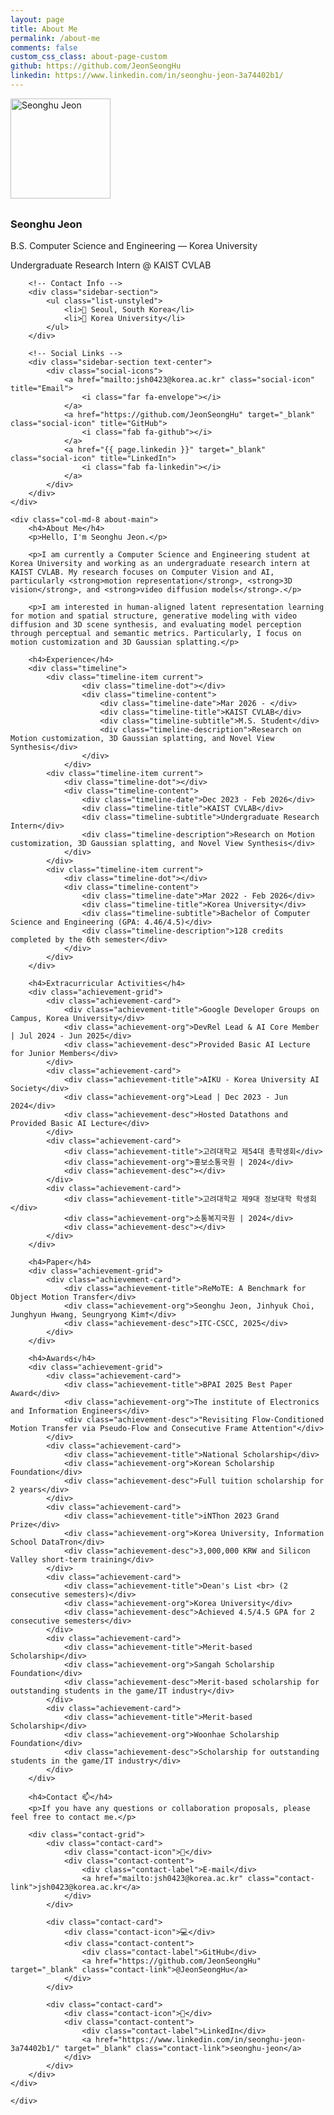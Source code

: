 ```yaml
---
layout: page
title: About Me
permalink: /about-me
comments: false
custom_css_class: about-page-custom
github: https://github.com/JeonSeongHu
linkedin: https://www.linkedin.com/in/seonghu-jeon-3a74402b1/
---
```


<div class="about-content-wrapper">
<div class="container">
<div class="row">
	<div class="col-md-4 profile-left">
		<!-- Profile Header -->
		<div class="sidebar-section text-center">
			<img src="{{ site.baseurl }}/assets/images/seonghu_jeungsa.png" alt="Seonghu Jeon" class="img-fluid rounded-circle" style="width: 160px; height: 160px; object-fit: contain; margin-bottom: 0.5rem;">
			<h3 class="mb-1">Seonghu Jeon</h3>
			<p class="text-muted">B.S. Computer Science and Engineering — Korea University</p>
			<p class="text-muted">Undergraduate Research Intern @ KAIST CVLAB</p>
		</div>
		
		<!-- Contact Info -->
		<div class="sidebar-section">
			<ul class="list-unstyled">
				<li>📍 Seoul, South Korea</li>
				<li>🏫 Korea University</li>
			</ul>
		</div>
		
		<!-- Social Links -->
		<div class="sidebar-section text-center">
			<div class="social-icons">
				<a href="mailto:jsh0423@korea.ac.kr" class="social-icon" title="Email">
					<i class="far fa-envelope"></i>
				</a>
				<a href="https://github.com/JeonSeongHu" target="_blank" class="social-icon" title="GitHub">
					<i class="fab fa-github"></i>
				</a>
				<a href="{{ page.linkedin }}" target="_blank" class="social-icon" title="LinkedIn">
					<i class="fab fa-linkedin"></i>
				</a>
			</div>
		</div>
	</div>

	<div class="col-md-8 about-main">
		<h4>About Me</h4>
		<p>Hello, I'm Seonghu Jeon.</p>

		<p>I am currently a Computer Science and Engineering student at Korea University and working as an undergraduate research intern at KAIST CVLAB. My research focuses on Computer Vision and AI, particularly <strong>motion representation</strong>, <strong>3D vision</strong>, and <strong>video diffusion models</strong>.</p>

		<p>I am interested in human-aligned latent representation learning for motion and spatial structure, generative modeling with video diffusion and 3D scene synthesis, and evaluating model perception through perceptual and semantic metrics. Particularly, I focus on motion customization and 3D Gaussian splatting.</p>

		<h4>Experience</h4>
		<div class="timeline">
		    <div class="timeline-item current">
		            <div class="timeline-dot"></div>
		            <div class="timeline-content">
		                <div class="timeline-date">Mar 2026 - </div>
		                <div class="timeline-title">KAIST CVLAB</div>
		                <div class="timeline-subtitle">M.S. Student</div>
		                <div class="timeline-description">Research on Motion customization, 3D Gaussian splatting, and Novel View Synthesis</div>
		            </div>
		        </div>
		    <div class="timeline-item current">
		        <div class="timeline-dot"></div>
		        <div class="timeline-content">
		            <div class="timeline-date">Dec 2023 - Feb 2026</div>
		            <div class="timeline-title">KAIST CVLAB</div>
		            <div class="timeline-subtitle">Undergraduate Research Intern</div>
		            <div class="timeline-description">Research on Motion customization, 3D Gaussian splatting, and Novel View Synthesis</div>
		        </div>
		    </div>
		    <div class="timeline-item current">
		        <div class="timeline-dot"></div>
		        <div class="timeline-content">
		            <div class="timeline-date">Mar 2022 - Feb 2026</div>
		            <div class="timeline-title">Korea University</div>
		            <div class="timeline-subtitle">Bachelor of Computer Science and Engineering (GPA: 4.46/4.5)</div>
		            <div class="timeline-description">128 credits completed by the 6th semester</div>
		        </div>
		    </div>
		</div>

		<h4>Extracurricular Activities</h4>
		<div class="achievement-grid">
		    <div class="achievement-card">
		        <div class="achievement-title">Google Developer Groups on Campus, Korea University</div>
		        <div class="achievement-org">DevRel Lead & AI Core Member | Jul 2024 - Jun 2025</div>
		        <div class="achievement-desc">Provided Basic AI Lecture for Junior Members</div>
		    </div>
		    <div class="achievement-card">
		        <div class="achievement-title">AIKU - Korea University AI Society</div>
		        <div class="achievement-org">Lead | Dec 2023 - Jun 2024</div>
		        <div class="achievement-desc">Hosted Datathons and Provided Basic AI Lecture</div>
		    </div>
		    <div class="achievement-card">
		        <div class="achievement-title">고려대학교 제54대 총학생회</div>
		        <div class="achievement-org">홍보소통국원 | 2024</div>
		        <div class="achievement-desc"></div>
		    </div>
		    <div class="achievement-card">
		        <div class="achievement-title">고려대학교 제9대 정보대학 학생회</div>
		        <div class="achievement-org">소통복지국원 | 2024</div>
		        <div class="achievement-desc"></div>
		    </div>
		</div>

		<h4>Paper</h4>
		<div class="achievement-grid">
		    <div class="achievement-card">
		        <div class="achievement-title">ReMoTE: A Benchmark for Object Motion Transfer</div>
		        <div class="achievement-org">Seonghu Jeon, Jinhyuk Choi, Junghyun Hwang, Seungryong Kim†</div>
		        <div class="achievement-desc">ITC-CSCC, 2025</div>
		    </div>
		</div>

		<h4>Awards</h4>
		<div class="achievement-grid">
		    <div class="achievement-card">
		        <div class="achievement-title">BPAI 2025 Best Paper Award</div>
		        <div class="achievement-org">The institute of Electronics and Information Engineers</div>
		        <div class="achievement-desc">"Revisiting Flow-Conditioned Motion Transfer via Pseudo-Flow and Consecutive Frame Attention"</div>
		    </div>
		    <div class="achievement-card">
		        <div class="achievement-title">National Scholarship</div>
		        <div class="achievement-org">Korean Scholarship Foundation</div>
		        <div class="achievement-desc">Full tuition scholarship for 2 years</div>
		    </div>
		    <div class="achievement-card">
		        <div class="achievement-title">iNThon 2023 Grand Prize</div>
		        <div class="achievement-org">Korea University, Information School DataTron</div>
		        <div class="achievement-desc">3,000,000 KRW and Silicon Valley short-term training</div>
		    </div>
		    <div class="achievement-card">
		        <div class="achievement-title">Dean's List <br> (2 consecutive semesters)</div>
		        <div class="achievement-org">Korea University</div>
		        <div class="achievement-desc">Achieved 4.5/4.5 GPA for 2 consecutive semesters</div>
		    </div>
		    <div class="achievement-card">
		        <div class="achievement-title">Merit-based Scholarship</div>
		        <div class="achievement-org">Sangah Scholarship Foundation</div>
		        <div class="achievement-desc">Merit-based scholarship for outstanding students in the game/IT industry</div>
		    </div>
		    <div class="achievement-card">
		        <div class="achievement-title">Merit-based Scholarship</div>
		        <div class="achievement-org">Woonhae Scholarship Foundation</div>
		        <div class="achievement-desc">Scholarship for outstanding students in the game/IT industry</div>
		    </div>
		</div>

		<h4>Contact 📫</h4>
		<p>If you have any questions or collaboration proposals, please feel free to contact me.</p>

		<div class="contact-grid">
		    <div class="contact-card">
		        <div class="contact-icon">📧</div>
		        <div class="contact-content">
		            <div class="contact-label">E-mail</div>
		            <a href="mailto:jsh0423@korea.ac.kr" class="contact-link">jsh0423@korea.ac.kr</a>
		        </div>
		    </div>
		    
		    <div class="contact-card">
		        <div class="contact-icon">💻</div>
		        <div class="contact-content">
		            <div class="contact-label">GitHub</div>
		            <a href="https://github.com/JeonSeongHu" target="_blank" class="contact-link">@JeonSeongHu</a>
		        </div>
		    </div>
		    
		    <div class="contact-card">
		        <div class="contact-icon">💼</div>
		        <div class="contact-content">
		            <div class="contact-label">LinkedIn</div>
		            <a href="https://www.linkedin.com/in/seonghu-jeon-3a74402b1/" target="_blank" class="contact-link">seonghu-jeon</a>
		        </div>
		    </div>
		</div>
	</div>

    </div>
</div>
</div> <!-- Close about-content-wrapper -->
